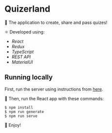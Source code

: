 # Quizerland

🧩 The application to create, share and pass quizes!

⚛️ Developed using:

- _React_
- _Redux_
- _TypeScript_
- _REST API_
- _MaterialUI_

## Running locally

First, run the server using instructions from [here](https://github.com/SirPeace/quizerland-server).

🚀 Then, run the React app with these commands:

```
$ npm install
$ npm run generate
$ npm run serve
```

🎉 Enjoy!

